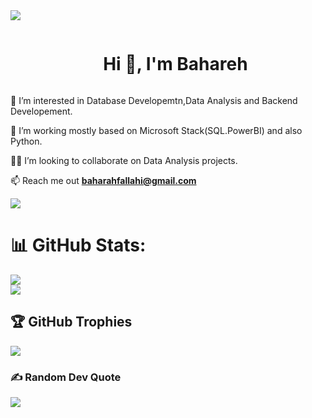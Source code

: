 
<!--horizontal divider(gradiant)-->
<img src="https://user-images.githubusercontent.com/73097560/115834477-dbab4500-a447-11eb-908a-139a6edaec5c.gif">

<!--h1 without bottom border-->
<div id="user-content-toc">
  <ul align="center">
    <summary><h1 style="display: inline-block">Hi 👋, I'm Bahareh</h1></summary>
  </ul>
</div>
<!--h2 without bottom border-->
<!--Intro start-->

👀 I’m interested in Database Developemtn,Data Analysis and Backend Developement.

🌱 I’m working  mostly based on Microsoft Stack(SQL.PowerBI) and also Python.

💞️💬  I’m looking to collaborate on Data Analysis projects.

📫 Reach me out **baharahfallahi@gmail.com**

  ![](https://komarev.com/ghpvc/?username=bhx98&color=blue)

  # 📊 GitHub Stats:
![](https://github-readme-stats.vercel.app/api?username=bhx98&theme=dark&hide_border=false&include_all_commits=true&count_private=true)<br/>
![](https://github-readme-streak-stats.herokuapp.com/?user=bhx98&theme=dark&hide_border=false)<br/>

## 🏆 GitHub Trophies
![](https://github-profile-trophy.vercel.app/?username=bhx98&theme=flat&no-frame=false&no-bg=false&margin-w=4)

### ✍️ Random Dev Quote
![](https://quotes-github-readme.vercel.app/api?type=horizontal&theme=radical)



